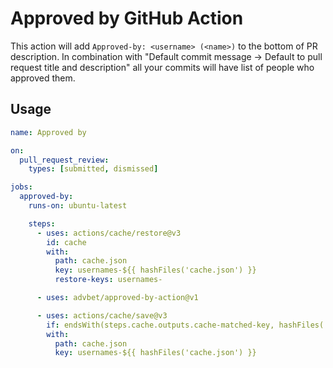 # Approved by GitHub Action

This action will add `Approved-by: <username> (<name>)` to the bottom of PR description.
In combination with "Default commit message -> Default to pull request title and description" all your commits will have list of people who approved them.

## Usage

```yml
name: Approved by

on:
  pull_request_review:
    types: [submitted, dismissed]

jobs:
  approved-by:
    runs-on: ubuntu-latest

    steps:
      - uses: actions/cache/restore@v3
        id: cache
        with:
          path: cache.json
          key: usernames-${{ hashFiles('cache.json') }}
          restore-keys: usernames-

      - uses: advbet/approved-by-action@v1

      - uses: actions/cache/save@v3
        if: endsWith(steps.cache.outputs.cache-matched-key, hashFiles('cache.json')) == 'false'
        with:
          path: cache.json
          key: usernames-${{ hashFiles('cache.json') }}
```
